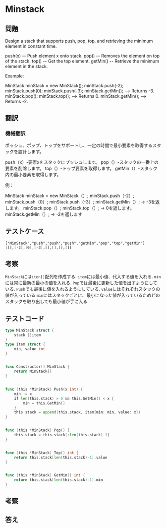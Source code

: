 Minstack
===

## 問題

Design a stack that supports push, pop, top, and retrieving the minimum element in constant time.

push(x) -- Push element x onto stack.
pop() -- Removes the element on top of the stack.
top() -- Get the top element.
getMin() -- Retrieve the minimum element in the stack.


Example:

MinStack minStack = new MinStack();
minStack.push(-2);
minStack.push(0);
minStack.push(-3);
minStack.getMin();   --> Returns -3.
minStack.pop();
minStack.top();      --> Returns 0.
minStack.getMin();   --> Returns -2.


## 翻訳
### 機械翻訳
ポッシュ、ポップ、トップをサポートし、一定の時間で最小要素を取得するスタックを設計します。

push（x）-要素xをスタックにプッシュします。
pop（）-スタックの一番上の要素を削除します。
top（）-トップ要素を取得します。
getMin（）-スタック内の最小要素を取得します。


例：

MinStack minStack = new MinStack（）;
minStack.push（-2）;
minStack.push（0）;
minStack.push（-3）;
minStack.getMin（）; -> -3を返します。
minStack.pop（）;
minStack.top（）; -> 0を返します。
minStack.getMin（）; -> -2を返します


## テストケース

```
["MinStack","push","push","push","getMin","pop","top","getMin"]
[[],[-2],[0],[-3],[],[],[],[]]
```

## 考察
`MinStack`には`iten[]`配列を作成する.
`item`には最小値、代入する値を入れる.
`min`には常に最新の最小の値を入れる.
`Pop`では最後に更新した値を出すようにしている.
`Push`でも最後に値を入れるようにしている.
`value`にはそれぞれスタックの値が入っている
`min`にはスタックごとに、最小になった値が入っているためどのスタックを取り出しても最小値が手に入る

## テストコード

```go
type MinStack struct {
	stack []item
}
type item struct {
	min, value int
}


func Constructor() MinStack {
	return MinStack{}
}


func (this *MinStack) Push(x int) {
	min := x
	if len(this.stack) > 0 && this.GetMin() < x {
		min = this.GetMin()
	}
	this.stack = append(this.stack, item{min: min, value: x})
}


func (this *MinStack) Pop() {
	this.stack = this.stack[:len(this.stack)-1]
}


func (this *MinStack) Top() int {
	return this.stack[len(this.stack)-1].value
}


func (this *MinStack) GetMin() int {
	return this.stack[len(this.stack)-1].min
}
```

## 考察

## 答え
